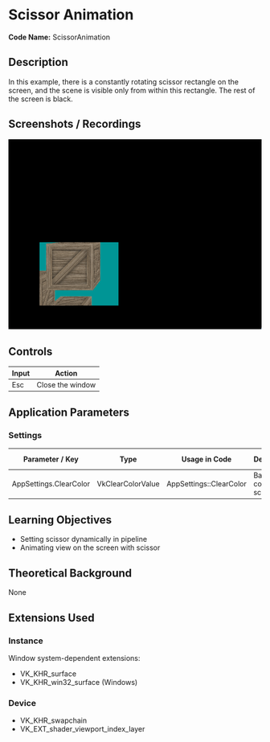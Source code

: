 # Scissor Animation

**Code Name:** ScissorAnimation

## Description

In this example, there is a constantly rotating scissor rectangle on the screen, and the scene is visible only from within this rectangle. The rest of the screen is black.

## Screenshots / Recordings

![](/Docs/ExampleMedia/Fundamentals/SwapChainsAndViewports/ScissorAnimation.png?raw=true)

## Controls

| Input   | Action                      |
|---------|-----------------------------|
| Esc     | Close the window            |

## Application Parameters

### Settings

| Parameter / Key              | Type              | Usage in Code                 | Description                    | Default Value |
|------------------------------|-------------------|-------------------------------|--------------------------------|---------------|
| AppSettings.ClearColor       | VkClearColorValue | AppSettings::ClearColor       | Background color of the screen |               |


## Learning Objectives

- Setting scissor dynamically in pipeline
- Animating view on the screen with scissor

## Theoretical Background

None

## Extensions Used

### Instance

Window system-dependent extensions:
- VK_KHR_surface
- VK_KHR_win32_surface (Windows)

### Device

- VK_KHR_swapchain
- VK_EXT_shader_viewport_index_layer
